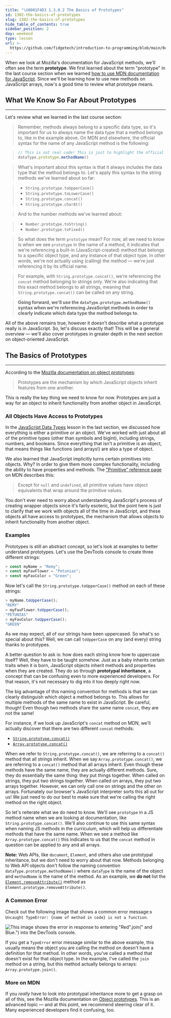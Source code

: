 ```yaml
---
title: "\U0001F4D3 1.3.0.2 The Basics of Prototypes"
id: 1302-the-basics-of-prototypes
slug: 1302-the-basics-of-prototypes
hide_table_of_contents: true
sidebar_position: 2
day: weekend
type: lesson
url: >-
  https://github.com/fidgetech/introduction-to-programming/blob/main/0c_what_is_a_prototype.md
---
```


When we look at Mozilla's documentation for JavaScript methods, we'll often see the term **prototype**. We first learned about the term "prototype" in the last course section when we learned [how to use MDN documentation for JavaScript]( https://old.learnhowtoprogram.com/introduction-to-programming/javascript-and-web-browsers/using-mdn-documentation-for-javascript). Since we'll be learning how to use new methods on JavaScript arrays, now's a good time to review what prototype means. 

## What We Know So Far About Prototypes
---

Let's review what we learned in the last course section:

> Remember, methods always belong to a specific data type, so it's important for us to always name the data type that a method belongs to, like in the example above. On MDN and elsewhere, the official syntax for the name of any JavaScript method is the following:

> ```js
> // This is not real code! This is just to highlight the official syntax for naming methods!
> dataType.prototype.methodName()
> ```

> What's important about this syntax is that it always includes the data type that the method belongs to. Let's apply this syntax to the string methods we've learned about so far:

> * `String.prototype.toUpperCase()`
> * `String.prototype.toLowerCase()`
> * `String.prototype.concat()`
> * `String.prototype.charAt()`

> And to the number methods we've learned about:

> * `Number.prototype.toString()`
> * `Number.prototype.toFixed()`

> So what does the term `prototype` mean? For now, all we need to know is when we see `prototype` in the name of a method, it indicates that we're referencing a built-in (JavaScript-created) method that belongs to a specific object type, and any instance of that object type. In other words, we're not actually using (calling) the method — we're just referencing it by its official name. 

> For example, with `String.prototype.concat()`, we're referencing the `concat` method belonging to strings only. We're also indicating that this exact method belongs to all strings, meaning that `String.prototype.concat()` can be called on any string.

> **Going forward, we'll use the `dataType.prototype.methodName()` syntax when we're referencing JavaScript methods in order to clearly indicate which data type the method belongs to.** 

All of the above remains true, however it doesn't describe what a prototype really is in JavaScript. So, let's discuss exactly that! This will be a general overview — we'll also cover prototypes in greater depth in the next section on object-oriented JavaScript.

## The Basics of Prototypes
---

According to the [Mozilla documentation on object prototypes](https://developer.mozilla.org/en-US/docs/Learn/JavaScript/Objects/Object_prototypes):

> Prototypes are the mechanism by which JavaScript objects inherit features from one another.

This is really the key thing we need to know for now. Prototypes are just a way for an object to inherit functionality from another object in JavaScript. 

### All Objects Have Access to Prototypes

In the [JavaScript Data Types]( https://old.learnhowtoprogram.com/introduction-to-programming/javascript-and-web-browsers/javascript-data-types) lesson in the last section, we discussed how everything is either a primitive or an object. We've worked with just about all of the primitive types (other than symbols and bigint), including strings, numbers, and booleans. Since everything that isn't a primitive is an object, that means things like functions (and arrays!) are also a type of object. 

We also learned that JavaScript implicitly turns certain primitives into objects. Why? In order to give them more complex functionality, including the ability to have properties and methods. The ["Primitive" reference page](https://developer.mozilla.org/en-US/docs/Glossary/Primitive#primitive_wrapper_objects_in_javascript) on MDN describes this:

> Except for `null` and `undefined`, all primitive values have object equivalents that wrap around the primitive values.

You don't ever need to worry about understanding JavaScript's process of creating wrapper objects since it's fairly esoteric, but the point here is just to clarify that we work with objects all of the time in JavaScript, and these objects all have access to prototypes, the mechanism that allows objects to inherit functionality from another object.

### Examples

Prototypes is still an abstract concept, so let's look at examples to better understand prototypes. Let's use the DevTools console to create three different strings:

```js
> const myName = "Remy";
> const myFavFlower = "Petunias";
> const myFavColor = "Green";
```

Now let's call the `String.prototype.toUpperCase()` method on each of these strings:

```js
> myName.toUpperCase();
"REMY"
> myFavFlower.toUpperCase();
"PETUNIAS"
> myFavColor.toUpperCase();
"GREEN"
```

As we may expect, all of our strings have been uppercased. So what's so special about this? Well, we can call `toUpperCase` on any (and every) string thanks to prototypes. 

A better question to ask is: how does each string know how to uppercase itself? Well, they have to be taught somehow. Just as a baby inherits certain traits when it is born, JavaScript objects inherit methods and properties when they are created. They do so through **prototypal inheritance**, a concept that can be confusing even to more experienced developers. For that reason, it's not necessary to dig into it too deeply right now.

The big advantage of this naming convention for methods is that we can clearly distinguish which object a method belongs to. This allows for multiple methods of the same name to exist in JavaScript. Be careful, though! Even though two methods share the same name `concat`, they are not the same!

For instance, if we look up JavaScript's `concat` method on MDN, we'll actually discover that there are two different `concat` methods:

* [`String.prototype.concat()`](https://developer.mozilla.org/en-US/docs/Web/JavaScript/Reference/Global_Objects/Array/concat)
* [`Array.prototype.concat()`](https://developer.mozilla.org/en-US/docs/Web/JavaScript/Reference/Global_Objects/String/concat)

When we refer to `String.prototype.concat()`, we are referring to a `concat()` method that all strings inherit. When we say `Array.prototype.concat()`, we are referring to a `concat()` method that all arrays inherit. Even though these methods have the same name, they are actually different methods. Sure, they do essentially the same thing: they put things together. When called on strings, they put two strings together. When called on arrays, they put two arrays together. However, we can only call one on strings and the other on arrays. Fortunately our browser's JavaScript interpreter sorts this all out for us! We just need to do our best to make sure that we're calling the right method on the right object.

So let's reiterate what we do need to know. We'll see `prototype` in a JS method name when we are looking at documentation, like `String.prototype.concat()`. We'll also continue to use this same syntax when naming JS methods in the curriculum, which will help us differentiate methods that have the same name. When we see a method like `Array.prototype.concat()` this indicates to us that the `concat` method in question can be applied to any and all arrays. 

**Note:** Web APIs, like `document`, `Element`, and others also use prototypal inheritance, but we don't need to worry about that now. Methods belonging to Web API objects don't follow the naming convention `dataType.prototype.methodName()` where `dataType` is the name of the object and `methodName` is the name of the method. As an example, we **do not** list the [`Element.removeAttribute()`](https://developer.mozilla.org/en-US/docs/Web/API/Element/removeAttribute) method as `Element.prototype.removeAttribute()`.

### A Common Error

Check out the following image that shows a common error message:s `Uncaught TypeError: {name of method in code} is not a function`.

![This image shows the error in response to entering `"Red".join(" and Blue.")` into the DevTools console.](https://learnhowtoprogram.s3.us-west-2.amazonaws.com/INTRO/week3-branching-looping-arrays/error-method-does-not-exist.png)

If you get a `TypeError` error message similar to the above example, this usually means the object you are calling the method on doesn't have a definition for that method. In other words, you've called a method that doesn't exist for that object type. In the example, I've called the `join` method on a string, but this method actually belongs to arrays: `Array.prototype.join()`.  

### More on MDN

If you _really_ have to look into prototypal inheritance more to get a grasp on all of this, see the Mozilla documentation on [Object prototypes](https://developer.mozilla.org/en-US/docs/Learn/JavaScript/Objects/Object_prototypes). This is an advanced topic — and at this point, we recommend steering clear of it. Many experienced developers find it confusing, too. 
